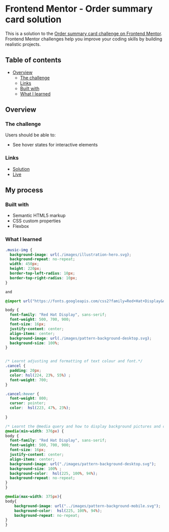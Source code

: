 # Frontend Mentor - Order summary card solution

This is a solution to the [Order summary card challenge on Frontend Mentor](https://www.frontendmentor.io/challenges/order-summary-component-QlPmajDUj). Frontend Mentor challenges help you improve your coding skills by building realistic projects. 

## Table of contents

- [Overview](#overview)
  - [The challenge](#the-challenge)
  - [Links](#links)
  - [Built with](#built-with)
  - [What I learned](#what-i-learned)



## Overview

### The challenge

Users should be able to:

- See hover states for interactive elements



### Links

- [Solution](https://github.com/fuzail13/order-summary-component-main)
- [Live](https://fuzail13.github.io/order-summary-component-main/)

## My process

### Built with

- Semantic HTML5 markup
- CSS custom properties
- Flexbox

### What I learned

```css
.music-img {
  background-image: url(./images/illustration-hero.svg);
  background-repeat: no-repeat;
  width: 450px;
  height: 220px;
  border-top-left-radius: 10px;
  border-top-right-radius: 10px;
}

and

@import url("https://fonts.googleapis.com/css2?family=Red+Hat+Display&display=swap");

body {
  font-family: "Red Hat Display", sans-serif;
  font-weight: 500, 700, 900;
  font-size: 16px;
  justify-content: center;
  align-items: center;
  background-image: url(./images/pattern-background-desktop.svg);
  background-size: 100%;
}


/* Learnt adjusting and formatting of text colour and font.*/
.cancel {
  padding: 20px;
  color: hsl(224, 23%, 55%) ;
  font-weight: 700;
}

.cancel:hover {
  font-weight: 800;
  cursor: pointer;
  color:  hsl(223, 47%, 23%); 
  
}

/* Learnt the @media query and how to display background pictures and colour*/
@media(min-width: 376px) {
body {
  font-family: "Red Hat Display", sans-serif;
  font-weight: 500, 700, 900;
  font-size: 16px;
  justify-content: center;
  align-items: center;
  background-image: url("./images/pattern-background-desktop.svg");
  background-size: 100% ;
  background-color:  hsl(225, 100%, 94%);
  background-repeat: no-repeat;
}
}

@media(max-width: 375px){
body{
    background-image: url("../images/pattern-background-mobile.svg");
    background-color:  hsl(225, 100%, 94%);
    background-repeat: no-repeat;
}
}


